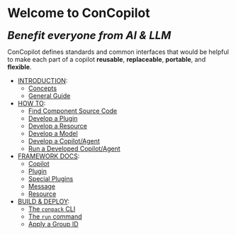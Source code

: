 # Welcome to ConCopilot

<span style="font-size: 24px">**_Benefit everyone from AI & LLM_**</span>

ConCopilot defines standards and common interfaces that would be helpful to make each part of a copilot **reusable**, **replaceable**, **portable**, and **flexible**.

- [INTRODUCTION](introduction/index.md):
    - [Concepts](introduction/concepts.md)
    - [General Guide](introduction/general_guide.md)
- [HOW TO](how_to/index.md):
    - [Find Component Source Code](how_to/find_component_source_code.md)
    - [Develop a Plugin](how_to/develop_plugin.md)
    - [Develop a Resource](how_to/develop_resource.md)
    - [Develop a Model](how_to/develop_model.md)
    - [Develop a Copilot/Agent](how_to/develop_copilot.md)
    - [Run a Developed Copilot/Agent](how_to/run_copilot.md)
- [FRAMEWORK DOCS](framework_docs/index.md):
    - [Copilot](framework_docs/copilot.md)
    - [Plugin](framework_docs/plugin.md)
    - [Special Plugins](framework_docs/special_plugins.md)
    - [Message](framework_docs/message.md)
    - [Resource](framework_docs/resource.md)
- [BUILD & DEPLOY](build_&_deploy/index.md):
    - [The `conpack` CLI](build_&_deploy/conpack.md)
    - [The `run` command](build_&_deploy/run.md)
    - [Apply a Group ID](build_&_deploy/group_id.md)

